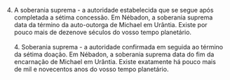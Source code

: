 ﻿4. A soberania suprema - a autoridade estabelecida que se segue após completada a sétima concessão. Em Nébadon, a soberania suprema data da término da auto-outorga de Michael em Urântia. Existe por pouco mais de dezenove séculos do vosso tempo planetário.<BR><BR>4. Soberania suprema - a autoridade confirmada em seguida ao término da sétima doação. Em Nébadon, a soberania suprema data do fim da encarnação de Michael em Urântia. Existe exatamente há pouco mais de mil e novecentos anos do vosso tempo planetário.